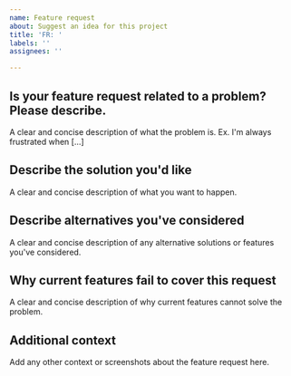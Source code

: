 ```yaml
---
name: Feature request
about: Suggest an idea for this project
title: 'FR: '
labels: ''
assignees: ''

---
```


## Is your feature request related to a problem? Please describe.
A clear and concise description of what the problem is. Ex. I'm always frustrated when [...]

## Describe the solution you'd like
A clear and concise description of what you want to happen.

## Describe alternatives you've considered
A clear and concise description of any alternative solutions or features you've considered.

## Why current features fail to cover this request
A clear and concise description of why current features cannot solve the problem.

## Additional context
Add any other context or screenshots about the feature request here.
